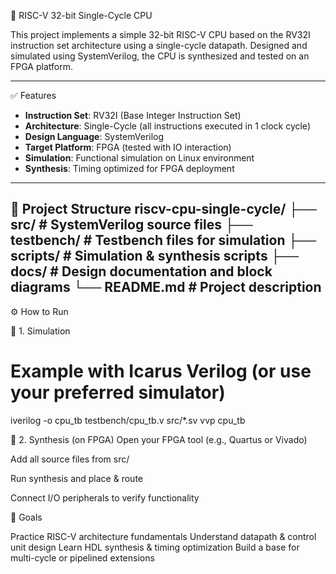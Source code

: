 🧠 RISC-V 32-bit Single-Cycle CPU

This project implements a simple 32-bit RISC-V CPU based on the RV32I instruction set architecture using a single-cycle datapath. Designed and simulated using SystemVerilog, the CPU is synthesized and tested on an FPGA platform.

---

✅ Features

- **Instruction Set**: RV32I (Base Integer Instruction Set)
- **Architecture**: Single-Cycle (all instructions executed in 1 clock cycle)
- **Design Language**: SystemVerilog
- **Target Platform**: FPGA (tested with IO interaction)
- **Simulation**: Functional simulation on Linux environment
- **Synthesis**: Timing optimized for FPGA deployment

---

📁 Project Structure
riscv-cpu-single-cycle/ ├── src/ # SystemVerilog source files ├── testbench/ # Testbench files for simulation ├── scripts/ # Simulation & synthesis scripts ├── docs/ # Design documentation and block diagrams └── README.md # Project description
---

⚙️ How to Run

🔧 1. Simulation
# Example with Icarus Verilog (or use your preferred simulator)
iverilog -o cpu_tb testbench/cpu_tb.v src/*.sv
vvp cpu_tb

🔩 2. Synthesis (on FPGA)
Open your FPGA tool (e.g., Quartus or Vivado)

Add all source files from src/

Run synthesis and place & route

Connect I/O peripherals to verify functionality

🎯 Goals

Practice RISC-V architecture fundamentals
Understand datapath & control unit design
Learn HDL synthesis & timing optimization
Build a base for multi-cycle or pipelined extensions



   
